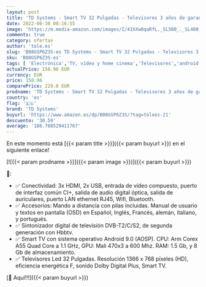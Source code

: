 ```yaml
---
layout: post
title: 'TD Systems - Smart TV 32 Pulgadas - Televisores 3 años de garantía  Android 9.0  3X HDMI  2X USB - K32DLX11HS…'
date: 2022-06-30 08:16:55
image: 'https://m.media-amazon.com/images/I/41hXw0qaRfL._SL500_._SL400_.jpg'
comments: true
category: ofertas
author: 'tole.es'
slug: 'B08GSP6Z3S-es TD Systems - Smart TV 32 Pulgadas - Televisores 3 años de...'
sku: 'B08GSP6Z3S-es'
tags: [ 'Electrónica','TV, vídeo y home cinema','Televisores','android','td systems','🇪🇸', ]
actualPrice: 158.96 EUR
currency: EUR
price: 158.96
comparePrice: 229.0 EUR
prodname: 'TD Systems - Smart TV 32 Pulgadas - Televisores 3 años de garantía  Android 9.0  3X HDMI  2X USB - K32DLX11HS…'
country: 'es'
flag: '🇪🇸'
brand: 'TD Systems'
buyurl: 'https://www.amazon.es/dp/B08GSP6Z3S/?tag=tolees-21'
descuento: '30.59'
average: '186.788529411767'
---
```


En este momento está [{{< param title >}}]({{< param buyurl >}}) en el siguiente enlace!

[![{{< param prodname >}}]({{< param image >}})]({{< param buyurl >}})

🔎:

- ✅ Conectividad: 3x HDMI, 2x USB, entrada de vídeo compuesto, puerto de interfaz común CI+, salida de audio digital óptica, salida de auriculares, puerto LAN ethernet RJ45, Wifi, Bluetooth.
- ✅ Accesorios: Mando a distancia con pilas incluidas. Manual de usuario y textos en pantalla (OSD) en Español, Inglés, Francés, alemán, italiano, y portugués.
- ✅ Sintonizador digital de televisión DVB-T2/C/S2, de segunda generación con Hbbtv.
- ✅ Smart TV con sistema operativo Android 9.0 (AOSP). CPU: Arm Corex A55 Quad Core a 1.1 GHz, GPU: Mali 470x3 a 600 Mhz. RAM: 1.5 Gb, y 8 Gb de almacenamiento.
- ✅ Televisores Led 32 Pulgadas. Resolución 1366 x 768 píxeles (HD), eficiencia energética F, sonido Dolby Digital Plus, Smart TV.

[🛒 Aquí!!!]({{< param buyurl >}})

